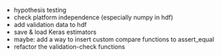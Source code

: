 * hypothesis testing
* check platform independence (especially numpy in hdf)
* add validation data to hdf
* save & load Keras estimators
* maybe: add a way to insert custom compare functions to assert_equal
* refactor the validation-check functions 
